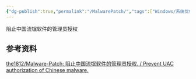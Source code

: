 ```yaml
---
{"dg-publish":true,"permalink":"/MalwarePatch/","tags":["Windows/系统优化"],"noteIcon":""}
---
```


阻止中国流氓软件的管理员授权


## 参考资料
[the1812/Malware-Patch: 阻止中国流氓软件的管理员授权. / Prevent UAC authorization of Chinese malware.](https://github.com/the1812/Malware-Patch)
